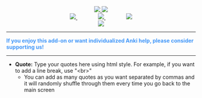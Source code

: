 <center><div style="vertical-align:middle;"> <a href="https://www.ankingmed.com"> <img src="../../addons21/ADDON_DIR_NAME/resources/AnKingSmall.png"> </a> <a href="https://www.ankingmed.com"> <img src="../../addons21/ADDON_DIR_NAME/resources/TheAnKing.png"> </a> </div></center>

<center> <a href="https://www.facebook.com/ankingmed"> <img src="../../addons21/ADDON_DIR_NAME/resources/Facebook.jpg"> </a>
&nbsp;&nbsp;&nbsp;&nbsp;&nbsp;&nbsp;&nbsp;&nbsp;&nbsp;&nbsp;&nbsp;&nbsp;&nbsp;
<a href="https://www.instagram.com/ankingmed"> <img src="../../addons21/ADDON_DIR_NAME/resources/Instagram.jpg"> </a>
&nbsp;&nbsp;&nbsp;&nbsp;&nbsp;&nbsp;&nbsp;&nbsp;&nbsp;&nbsp;&nbsp;&nbsp;&nbsp;
<a href="https://www.youtube.com/theanking"> <img src="../../addons21/ADDON_DIR_NAME/resources/YouTube.jpg"> </a> </center>

<center>
<a href="https://www.patreon.com/ankingmed">
<img src="../../addons21/ADDON_DIR_NAME/resources/Patreon.jpg">
</a>
</center>

---

<div style="color: #4297F9;"><b>If you enjoy this add-on or want individualized Anki help, please consider supporting us!</b></div>

<hr>

- **Quote:** Type your quotes here using html style. For example, if you want to add a line break, use "&lt;br&gt;"
  - You can add as many quotes as you want separated by commas and it will randomly shuffle through them every time you go back to the main screen
